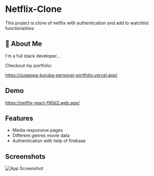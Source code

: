 # Netflix-Clone

This project is clone of netflix with authentication and add to watchlist functionalities


## 🚀 About Me
I'm a full stack developer...

Checkout my portfolio:

https://sugappa-kuruba-personal-portfolio.vercel.app/
## Demo

https://netflix-react-f90d2.web.app/



## Features

- Media responsive pages
- Different genres movie data 
- Authentication with help of firebase


## Screenshots

![App Screenshot](https://srv2.imgonline.com.ua/result_img/imgonline-com-ua-GIF-animation-BSKRu8eHqI.gif)


